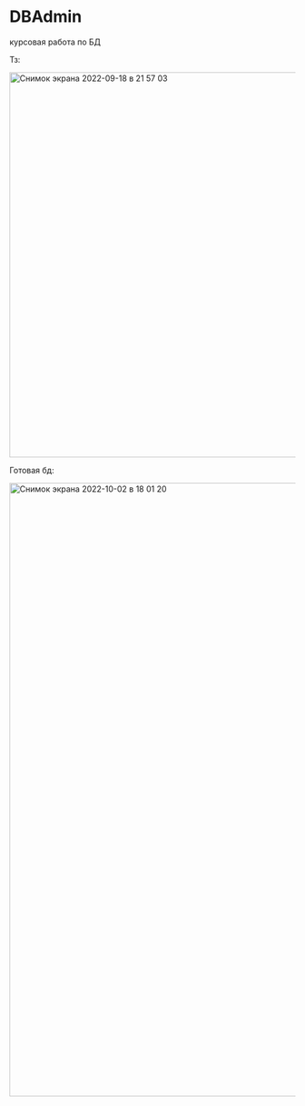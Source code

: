 # DBAdmin
курсовая работа по БД

Тз:

<img width="678" alt="Снимок экрана 2022-09-18 в 21 57 03" src="https://user-images.githubusercontent.com/75227915/190913536-9e2c523d-b39d-49d4-8223-d67e899c2e95.png">

Готовая бд:

<img width="1080" alt="Снимок экрана 2022-10-02 в 18 01 20" src="https://user-images.githubusercontent.com/75227915/193450693-b34afb9f-34b5-4f00-a0ee-54d9f2c45657.png">
